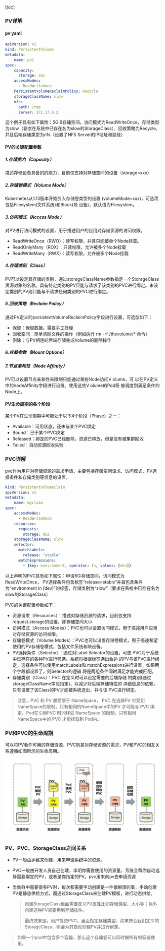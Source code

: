 [toc]

### PV详解

#### pv yaml

```yaml
apiVersion: v1
kind: PersistentVolume
metadata:
	name: pv1
spec:
	capacity:
	  storage: 5Gi
	accessModes:
	  - ReadWriteOnce
	PersistentVolumeReclaimPolicy: Recycle
	storageClassName: slow
	nfs:
	  path: /tmp
	  server: 172.17.0.2
```

这个例子具有如下属性：5GiB存储空间，访问模式为ReadWriteOnce，存储类型为slow（要求在系统中已存在名为slow的StorageClass），回收策略为Recycle，并且后端存储类型为nfs（设置了NFS Server的IP地址和路径）



#### PV的关键配置参数

##### 1.存储能力（Capacity）

描述存储设备具备的的能力，目前仅支持对存储空间的设置（storage=xxx）

##### 2.存储卷模式（Volume Mode）

Kubernetes从1.13版本开始引入存储卷类型的设置 (volumeMode=xxx)，可选项包括Filesystem(文件系统)和Block(块 设备)，默认值为Filesystem。



##### 3.访问模式（Access Mode）

对PV进行访问模式的设置，用于描述用户的应用对存储资源的访问权限。

* ReadWriteOnce（RWO）：读写权限，并且只能被单个Node挂载。
* ReadOnlyMany（ROX）：只读权限，允许被多个Node挂载
* ReadWriteMany（RWX）：读写权限，允许被多个Node挂载 

##### 4.存储类别（Class）

PV可以设定其存储的类别，通过storageClassName参数指定一个StorageClass资源对象的名称。具有特定类别的PV只能与请求了该类别的PVC进行绑定。未设定类别的PV则只能与不请求任何类别的PVC进行绑定。



##### 5.回收策略（Reclaim Policy）

通过PV定义的persistentVolumeReclaimPolicy字段进行设置，可选型如下：

* 保留：保留数据，需要手工处理
* 回收空间：简单清除文件的操作（例如执行 rm -rf /thevolume/* 命令）
* 删除：与PV相连的后端存储完成Volume的删除操作

##### 6.挂载参数（Mount Options）





##### 7.节点亲和性（Node Affinity）

PV可以设置节点亲和性来限制只能通过某些Node访问V olume，可 以在PV定义中的nodeAffinity字段进行设置。使用这些V olume的Pod将 被调度到满足条件的Node上。



#### PV生命周期的各个阶段

某个PV在生命周期中可能处于以下4个阶段（Phase）之一：

* Available：可用状态，还未与某个PVC绑定
* Bound：已于某个PVC绑定
* Released：绑定的PVC已经删除，资源已释放，但是没有被集群回收
* Failed：自动资源回收失败



### PVC详解

pvc作为用户对存储资源的需求申请，主要包括存储空间请求、访问模式、PV选择条件和存储类别等信息的设置。

```yaml
kind: PersistentVolumeClaim
apiVersion: v1
metadata:
	name: myclaim
spec:
	accessModes:
	  - ReadWriteOnce
	resources:
	  requests:
	    storage: 8Gi
	storageClassName: slow
	selector:
	  matchLabels:
	    release: "stable"
	  matchExpressions:
	    - {key: environment, operator: In, values: [dev]}
```

以上声明的PVC具有如下属性：申请8Gi存储空间，访问模式为ReadWriteOnce， PV选择条件包含标签“release=stable”并且包含条件为“environment   In   [dev]”的标签，存储类别为“slow”（要求在系统中已存在名为slow的StorageClass）

PVC的关键配置参数如下：

* 资源请求（Resources）：描述对存储资源的请求，目前仅支持request.storage的设置，即存储空间大小
* 访问模式（Access Modes）：PVC也可以设置访问模式，用于描述用户应用对存储资源的访问权限。
* 存储卷模式（Volume Modes）：PVC也可以设置存储卷模式，用于描述希望使用的PV存储卷模式，包括文件系统和块设备。
* PV选择条件（Selector）：通过对Label Selector的设置，可使 PVC对于系统中已存在的各种PV进行筛选。系统将根据标签选出合适 的PV与该PVC进行绑定。选择条件可以使用matchLabels和 matchExpressions进行设置，如果两个字段都设置了，则Selector的逻辑 将是两组条件同时满足才能完成匹配。
* 存储类别（Class）：PVC 在定义时可以设定需要的后端存储 的类别(通过storageClassName字段指定)，以减少对后端存储特性的 详细信息的依赖。只有设置了该Class的PV才能被系统选出，并与该 PVC进行绑定。

> 注意，PVC 和 PV 都受限于 NameSpace， PVC 在选择PV 时受到NameSpace的限制，只有相同的NameSpace中的PV 才可能与 PVC 绑定。Pod在引用PVC 时同样受 NameSpace 的限制，只有相同 NameSpace中的 PVC 才能挂载到 Pod内。

### PV和PVC的生命周期

可以将PV看作可用的存储资源，PVC则是对存储资源的需求，PV和PVC的相互关系遵循如图所示的生命周期。

![image-20210823170910617](./image-20210823170910617.png)



### PV、PVC、StorageClass之间关系

* PV一般由运维来创建，用来申请系统中的资源。

* PVC一般由开发人员自己创建，申明你需要使用的资源量，系统会帮你自动选择需要绑定的PV，或者是你指定的PV。pvc用来向pv去申请资源

* 当集群中需要很多PV时，每次都需要手动创建是一件很麻烦的事，手动创建PV是静态供给方式，而通过StorageClass来创建PV模板，进行动态供给。

  >  创建StorageClass里面需要定义PV属性比如存储类型、大小等；另外创建这种PV需要用到存储插件。
  >
  > 最终效果是，用户提交PVC，里面指定存储类型，如果符合我们定义的StorageClass，则会为其自动创建PV并进行绑定。



> 如果一个pod中包含多个容器，那么这个存储卷可以同时被所有的容器使用。
